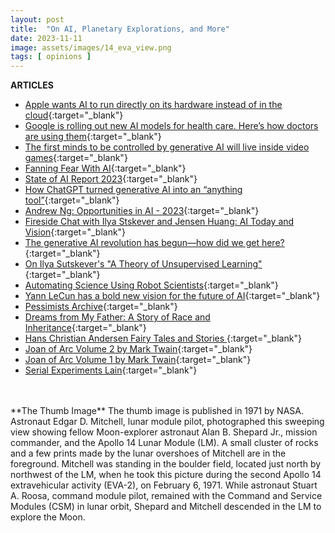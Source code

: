 ```yaml
---
layout: post
title:  "On AI, Planetary Explorations, and More"
date: 2023-11-11
image: assets/images/14_eva_view.png
tags: [ opinions ]
---
```




**ARTICLES**   

- [Apple wants AI to run directly on its hardware instead of in the cloud](https://arstechnica.com/apple/2023/12/apple-wants-ai-to-run-directly-on-its-hardware-instead-of-in-the-cloud/){:target="_blank"}
- [Google is rolling out new AI models for health care. Here’s how doctors are using them](https://www.cnbc.com/2023/12/13/how-doctors-are-using-googles-new-ai-models-for-health-care.html){:target="_blank"}
- [The first minds to be controlled by generative AI will live inside video games](https://www.cnbc.com/2023/12/23/the-first-minds-controlled-by-gen-ai-will-live-inside-video-games.html){:target="_blank"}
- [Fanning Fear With AI](https://jeffreycarter.substack.com/p/fanning-fear-with-ai){:target="_blank"}
- [State of AI Report 2023](https://docs.google.com/presentation/d/156WpBF_rGvf4Ecg19oM1fyR51g4FAmHV3Zs0WLukrLQ/edit#slide=id.g24daeb7f4f0_0_3373){:target="_blank"}
- [How ChatGPT turned generative AI into an “anything tool”](https://arstechnica.com/ai/2023/08/how-chatgpt-turned-generative-ai-into-an-anything-tool/){:target="_blank"}
- [Andrew Ng: Opportunities in AI - 2023](https://www.youtube.com/watch?v=5p248yoa3oE){:target="_blank"}
- [Fireside Chat with Ilya Stskever and Jensen Huang: AI Today and Vision](https://www.youtube.com/watch?v=0GKou6lSfi0){:target="_blank"}
- [The generative AI revolution has begun—how did we get here?](https://arstechnica.com/gadgets/2023/01/the-generative-ai-revolution-has-begun-how-did-we-get-here/8/){:target="_blank"}
- [On Ilya Sutskever's "A Theory of Unsupervised Learning"](https://www.lesswrong.com/posts/KqgujtM3vSAfZE2dR/on-ilya-sutskever-s-a-theory-of-unsupervised-learning){:target="_blank"}
- [Automating Science Using Robot Scientists](https://www.ipam.ucla.edu/abstract/?tid=16106&pcode=){:target="_blank"}
- [Yann LeCun has a bold new vision for the future of AI](https://www.technologyreview.com/2022/06/24/1054817/yann-lecun-bold-new-vision-future-ai-deep-learning-meta/){:target="_blank"}
- [Pessimists Archive](https://pessimistsarchive.org/){:target="_blank"}
- [Dreams from My Father: A Story of Race and Inheritance](https://www.amazon.com/Dreams-My-Father-Story-Inheritance/dp/1400082773){:target="_blank"}
- [ Hans Christian Andersen Fairy Tales and Stories ](http://hca.gilead.org.il/){:target="_blank"}
- [Joan of Arc Volume 2 by Mark Twain](https://www.gutenberg.org/cache/epub/2875/pg2875-images.html){:target="_blank"}
- [Joan of Arc Volume 1 by Mark Twain](https://www.gutenberg.org/files/2874/2874-h/2874-h.htm){:target="_blank"}
- [Serial Experiments Lain](https://en.wikipedia.org/wiki/Serial_Experiments_Lain){:target="_blank"}

<br/>
<br/>
**The Thumb Image**   
The thumb image is published in 1971 by NASA. Astronaut Edgar D. Mitchell, lunar module pilot, photographed this sweeping view showing fellow Moon-explorer astronaut Alan B. Shepard Jr., mission commander, and the Apollo 14 Lunar Module (LM). A small cluster of rocks and a few prints made by the lunar overshoes of Mitchell are in the foreground. Mitchell was standing in the boulder field, located just north by northwest of the LM, when he took this picture during the second Apollo 14 extravehicular activity (EVA-2), on February 6, 1971. While astronaut Stuart A. Roosa, command module pilot, remained with the Command and Service Modules (CSM) in lunar orbit, Shepard and Mitchell descended in the LM to explore the Moon.  
<br/>
<br/>
<br/>

